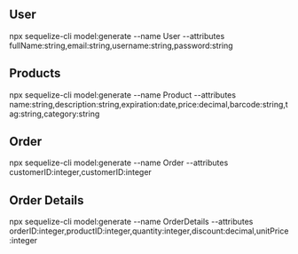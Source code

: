 ## User

npx sequelize-cli model:generate --name User --attributes fullName:string,email:string,username:string,password:string

## Products

npx sequelize-cli model:generate --name Product --attributes name:string,description:string,expiration:date,price:decimal,barcode:string,tag:string,category:string

## Order

npx sequelize-cli model:generate --name Order --attributes customerID:integer,customerID:integer

## Order Details

npx sequelize-cli model:generate --name OrderDetails --attributes orderID:integer,productID:integer,quantity:integer,discount:decimal,unitPrice:integer
